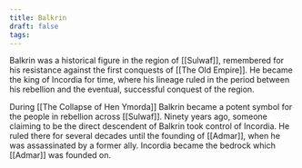 ```yaml
---
title: Balkrin
draft: false
tags:
---
```

 Balkrin was a historical figure in the region of [[Sulwaf]], remembered for his resistance against the first conquests of [[The Old Empire]]. He became the king of Incordia for time, where his lineage ruled in the period between his rebellion and the eventual, successful conquest of the region. 

During [[The Collapse of Hen Ymorda]] Balkrin became a potent symbol for the people in rebellion across [[Sulwaf]]. Ninety years ago, someone claiming to be the direct descendent of Balkrin took control of Incordia. He ruled there for several decades until the founding of [[Admar]], when he was assassinated by a former ally. Incordia became the bedrock which [[Admar]] was founded on. 
